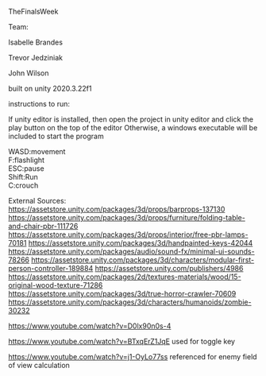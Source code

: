 TheFinalsWeek


Team:

Isabelle Brandes

Trevor Jedziniak

John Wilson

built on unity 2020.3.22f1


instructions to run: 

If unity editor is installed, then open the project in unity editor and click the play button on the top of the editor
Otherwise, a windows executable will be included to start the program



WASD:movement  
F:flashlight  
ESC:pause  
Shift:Run  
C:crouch  


External Sources:
https://assetstore.unity.com/packages/3d/props/barprops-137130
https://assetstore.unity.com/packages/3d/props/furniture/folding-table-and-chair-pbr-111726
https://assetstore.unity.com/packages/3d/props/interior/free-pbr-lamps-70181
https://assetstore.unity.com/packages/3d/handpainted-keys-42044
https://assetstore.unity.com/packages/audio/sound-fx/minimal-ui-sounds-78266
https://assetstore.unity.com/packages/3d/characters/modular-first-person-controller-189884
https://assetstore.unity.com/publishers/4986
https://assetstore.unity.com/packages/2d/textures-materials/wood/15-original-wood-texture-71286
https://assetstore.unity.com/packages/3d/true-horror-crawler-70609
https://assetstore.unity.com/packages/3d/characters/humanoids/zombie-30232




https://www.youtube.com/watch?v=D0lx90n0s-4

https://www.youtube.com/watch?v=BTxqErZ1JqE used for toggle key

https://www.youtube.com/watch?v=j1-OyLo77ss referenced for enemy field of view calculation


